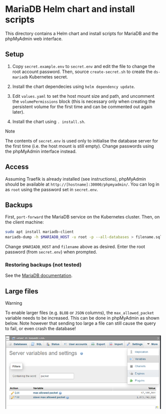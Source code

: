 # MariaDB Helm chart and install scripts

This directory contains a Helm chart and install scripts for MariaDB and the phpMyAdmin web interface.

## Setup

1. Copy `secret.example.env` to `secret.env` and edit the file to change the root account password.  Then, source `create-secret.sh` to create the `ds-mariadb` Kubernetes secret.

2. Install the chart dependecies using `helm dependency update`.

3. Edit `values.yaml` to set the host mount size and path, and uncomment the `volumePermissions` block (this is necessary only when creating the persistent volume for the first time and can be commented out again later).

4. Install the chart using `. install.sh`.

> [!NOTE]
> The contents of `secret.env` is used only to initialise the database server for the first time (i.e. the host mount is still empty). Change passwords using the phpMyAdmin interface instead.

## Access

Assuming Traefik is already installed (see instructions), phpMyAdmin should be available at `http://[hostname]:30000/phpmyadmin/`.  You can log in as `root` using the password set in `secret.env`.

## Backups

First, `port-forward` the MariaDB service on the Kubernetes cluster. Then, on the client machine:

```bash
sudo apt install mariadb-client
mariadb-dump -h $MARIADB_HOST -u root -p --all-databases > filename.sql
```

Change `$MARIADB_HOST` and `filename` above as desired.  Enter the root password (from `secret.env`) when prompted.

### Restoring backups (not tested)

See the [MariaDB documentation](https://mariadb.com/kb/en/restoring-data-from-dump-files/).

## Large files

> [!WARNING]
> To enable larger files (e.g. `BLOB` or `JSON` columns), the `max_allowed_packet` variable needs to be increased. This can be done in phpMyAdmin as shown below. Note however that sending too large a file can still cause the query to fail, or even crash the database!

![alt text](readme_img/mariadb_max_allowed_packet.png)
